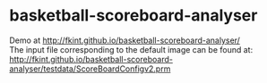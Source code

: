 basketball-scoreboard-analyser
==============================

Demo at http://fkint.github.io/basketball-scoreboard-analyser/ <br>
The input file corresponding to the default image can be found at: http://fkint.github.io/basketball-scoreboard-analyser/testdata/ScoreBoardConfigv2.prm
